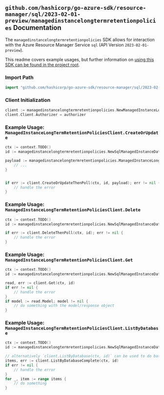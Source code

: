 
## `github.com/hashicorp/go-azure-sdk/resource-manager/sql/2023-02-01-preview/managedinstancelongtermretentionpolicies` Documentation

The `managedinstancelongtermretentionpolicies` SDK allows for interaction with the Azure Resource Manager Service `sql` (API Version `2023-02-01-preview`).

This readme covers example usages, but further information on [using this SDK can be found in the project root](https://github.com/hashicorp/go-azure-sdk/tree/main/docs).

### Import Path

```go
import "github.com/hashicorp/go-azure-sdk/resource-manager/sql/2023-02-01-preview/managedinstancelongtermretentionpolicies"
```


### Client Initialization

```go
client := managedinstancelongtermretentionpolicies.NewManagedInstanceLongTermRetentionPoliciesClientWithBaseURI("https://management.azure.com")
client.Client.Authorizer = authorizer
```


### Example Usage: `ManagedInstanceLongTermRetentionPoliciesClient.CreateOrUpdate`

```go
ctx := context.TODO()
id := managedinstancelongtermretentionpolicies.NewSqlManagedInstanceDatabaseID("12345678-1234-9876-4563-123456789012", "example-resource-group", "managedInstanceValue", "databaseValue")

payload := managedinstancelongtermretentionpolicies.ManagedInstanceLongTermRetentionPolicy{
	// ...
}


if err := client.CreateOrUpdateThenPoll(ctx, id, payload); err != nil {
	// handle the error
}
```


### Example Usage: `ManagedInstanceLongTermRetentionPoliciesClient.Delete`

```go
ctx := context.TODO()
id := managedinstancelongtermretentionpolicies.NewSqlManagedInstanceDatabaseID("12345678-1234-9876-4563-123456789012", "example-resource-group", "managedInstanceValue", "databaseValue")

if err := client.DeleteThenPoll(ctx, id); err != nil {
	// handle the error
}
```


### Example Usage: `ManagedInstanceLongTermRetentionPoliciesClient.Get`

```go
ctx := context.TODO()
id := managedinstancelongtermretentionpolicies.NewSqlManagedInstanceDatabaseID("12345678-1234-9876-4563-123456789012", "example-resource-group", "managedInstanceValue", "databaseValue")

read, err := client.Get(ctx, id)
if err != nil {
	// handle the error
}
if model := read.Model; model != nil {
	// do something with the model/response object
}
```


### Example Usage: `ManagedInstanceLongTermRetentionPoliciesClient.ListByDatabase`

```go
ctx := context.TODO()
id := managedinstancelongtermretentionpolicies.NewSqlManagedInstanceDatabaseID("12345678-1234-9876-4563-123456789012", "example-resource-group", "managedInstanceValue", "databaseValue")

// alternatively `client.ListByDatabase(ctx, id)` can be used to do batched pagination
items, err := client.ListByDatabaseComplete(ctx, id)
if err != nil {
	// handle the error
}
for _, item := range items {
	// do something
}
```
